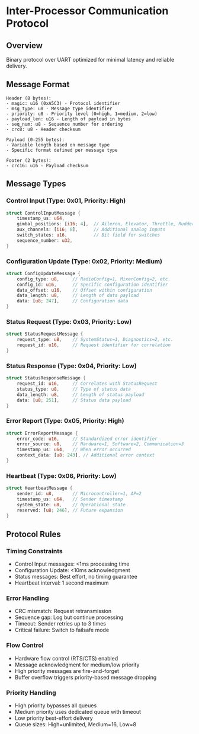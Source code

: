 # Inter-Processor Communication Protocol

## Overview
Binary protocol over UART optimized for minimal latency and reliable delivery.

## Message Format
```
Header (8 bytes):
- magic: u16 (0xA5C3) - Protocol identifier
- msg_type: u8 - Message type identifier  
- priority: u8 - Priority level (0=high, 1=medium, 2=low)
- payload_len: u16 - Length of payload in bytes
- seq_num: u8 - Sequence number for ordering
- crc8: u8 - Header checksum

Payload (0-255 bytes):
- Variable length based on message type
- Specific format defined per message type

Footer (2 bytes):
- crc16: u16 - Payload checksum
```

## Message Types

### Control Input (Type: 0x01, Priority: High)
```rust
struct ControlInputMessage {
    timestamp_us: u64,
    gimbal_positions: [i16; 4],  // Aileron, Elevator, Throttle, Rudder
    aux_channels: [i16; 8],      // Additional analog inputs
    switch_states: u16,          // Bit field for switches
    sequence_number: u32,
}
```

### Configuration Update (Type: 0x02, Priority: Medium)  
```rust
struct ConfigUpdateMessage {
    config_type: u8,     // RadioConfig=1, MixerConfig=2, etc.
    config_id: u16,      // Specific configuration identifier
    data_offset: u16,    // Offset within configuration
    data_length: u8,     // Length of data payload
    data: [u8; 247],     // Configuration data
}
```

### Status Request (Type: 0x03, Priority: Low)
```rust
struct StatusRequestMessage {
    request_type: u8,    // SystemStatus=1, Diagnostics=2, etc.
    request_id: u16,     // Request identifier for correlation
}
```

### Status Response (Type: 0x04, Priority: Low)
```rust
struct StatusResponseMessage {
    request_id: u16,     // Correlates with StatusRequest
    status_type: u8,     // Type of status data
    data_length: u8,     // Length of status payload
    data: [u8; 251],     // Status data payload
}
```

### Error Report (Type: 0x05, Priority: High)
```rust
struct ErrorReportMessage {
    error_code: u16,     // Standardized error identifier
    error_source: u8,    // Hardware=1, Software=2, Communication=3
    timestamp_us: u64,   // When error occurred
    context_data: [u8; 243], // Additional error context
}
```

### Heartbeat (Type: 0x06, Priority: Low)
```rust
struct HeartbeatMessage {
    sender_id: u8,       // Microcontroller=1, AP=2
    timestamp_us: u64,   // Sender timestamp
    system_state: u8,    // Operational state
    reserved: [u8; 246], // Future expansion
}
```

## Protocol Rules

### Timing Constraints
- Control Input messages: <1ms processing time
- Configuration Update: <10ms acknowledgment  
- Status messages: Best effort, no timing guarantee
- Heartbeat interval: 1 second maximum

### Error Handling
- CRC mismatch: Request retransmission
- Sequence gap: Log but continue processing
- Timeout: Sender retries up to 3 times
- Critical failure: Switch to failsafe mode

### Flow Control
- Hardware flow control (RTS/CTS) enabled
- Message acknowledgment for medium/low priority
- High priority messages are fire-and-forget
- Buffer overflow triggers priority-based message dropping

### Priority Handling
- High priority bypasses all queues
- Medium priority uses dedicated queue with timeout
- Low priority best-effort delivery
- Queue sizes: High=unlimited, Medium=16, Low=8
